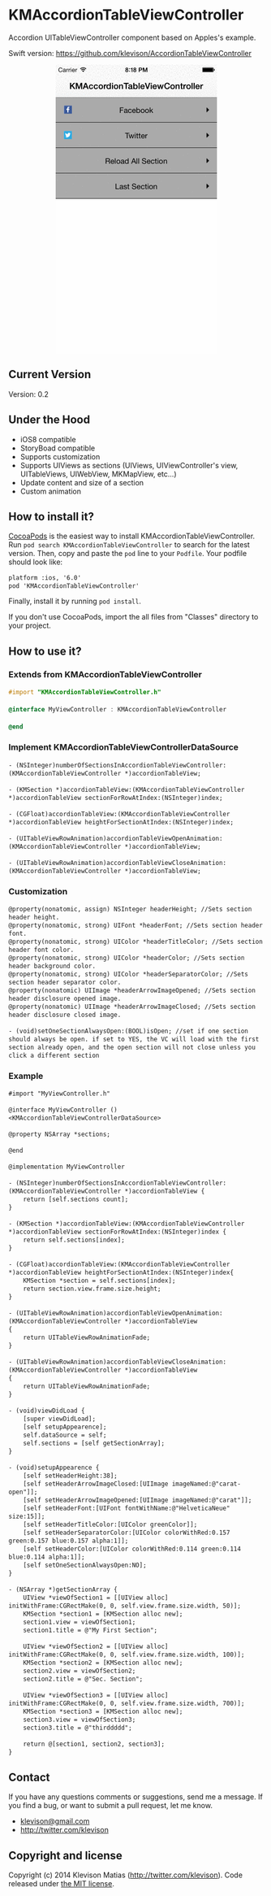 # KMAccordionTableViewController

Accordion UITableViewController component based on Apples's example.

Swift version: https://github.com/klevison/AccordionTableViewController 

<p align="center">
  <img align="center" src="juLug4JLzx.gif" alt="...">
</p>

## Current Version

Version: 0.2

## Under the Hood

* iOS8 compatible
* StoryBoad compatible
* Supports customization
* Supports UIViews as sections (UIViews, UIViewController's view, UITableViews, UIWebView, MKMapView, etc...)
* Update content and size of a section
* Custom animation

## How to install it?

[CocoaPods](http://cocoapods.org) is the easiest way to install KMAccordionTableViewController. Run ```pod search KMAccordionTableViewController``` to search for the latest version. Then, copy and paste the ```pod``` line to your ```Podfile```. Your podfile should look like:

```
platform :ios, '6.0'
pod 'KMAccordionTableViewController'
```

Finally, install it by running ```pod install```.

If you don't use CocoaPods, import the all files from "Classes" directory to your project.

## How to use it?

### Extends from KMAccordionTableViewController

```objective-c
#import "KMAccordionTableViewController.h"

@interface MyViewController : KMAccordionTableViewController

@end
```

### Implement KMAccordionTableViewControllerDataSource

```objc
- (NSInteger)numberOfSectionsInAccordionTableViewController:(KMAccordionTableViewController *)accordionTableView;

- (KMSection *)accordionTableView:(KMAccordionTableViewController *)accordionTableView sectionForRowAtIndex:(NSInteger)index;

- (CGFloat)accordionTableView:(KMAccordionTableViewController *)accordionTableView heightForSectionAtIndex:(NSInteger)index;

- (UITableViewRowAnimation)accordionTableViewOpenAnimation:(KMAccordionTableViewController *)accordionTableView;

- (UITableViewRowAnimation)accordionTableViewCloseAnimation:(KMAccordionTableViewController *)accordionTableView;
```

### Customization

```objc
@property(nonatomic, assign) NSInteger headerHeight; //Sets section header height.
@property(nonatomic, strong) UIFont *headerFont; //Sets section header font.
@property(nonatomic, strong) UIColor *headerTitleColor; //Sets section header font color.
@property(nonatomic, strong) UIColor *headerColor; //Sets section header background color.
@property(nonatomic, strong) UIColor *headerSeparatorColor; //Sets section header separator color.
@property(nonatomic) UIImage *headerArrowImageOpened; //Sets section header disclosure opened image.
@property(nonatomic) UIImage *headerArrowImageClosed; //Sets section header disclosure closed image.

- (void)setOneSectionAlwaysOpen:(BOOL)isOpen; //set if one section should always be open. if set to YES, the VC will load with the first section already open, and the open section will not close unless you click a different section
```

### Example

```objc
#import "MyViewController.h"

@interface MyViewController () <KMAccordionTableViewControllerDataSource>

@property NSArray *sections;

@end

@implementation MyViewController

- (NSInteger)numberOfSectionsInAccordionTableViewController:(KMAccordionTableViewController *)accordionTableView {
    return [self.sections count];
}

- (KMSection *)accordionTableView:(KMAccordionTableViewController *)accordionTableView sectionForRowAtIndex:(NSInteger)index {
    return self.sections[index];
}

- (CGFloat)accordionTableView:(KMAccordionTableViewController *)accordionTableView heightForSectionAtIndex:(NSInteger)index{
    KMSection *section = self.sections[index];
    return section.view.frame.size.height;
}

- (UITableViewRowAnimation)accordionTableViewOpenAnimation:(KMAccordionTableViewController *)accordionTableView
{
    return UITableViewRowAnimationFade;
}

- (UITableViewRowAnimation)accordionTableViewCloseAnimation:(KMAccordionTableViewController *)accordionTableView
{
    return UITableViewRowAnimationFade;
}

- (void)viewDidLoad {
    [super viewDidLoad];
    [self setupAppearence];
    self.dataSource = self;
    self.sections = [self getSectionArray];
}

- (void)setupAppearence {
    [self setHeaderHeight:38];
    [self setHeaderArrowImageClosed:[UIImage imageNamed:@"carat-open"]];
    [self setHeaderArrowImageOpened:[UIImage imageNamed:@"carat"]];
    [self setHeaderFont:[UIFont fontWithName:@"HelveticaNeue" size:15]];
    [self setHeaderTitleColor:[UIColor greenColor]];
    [self setHeaderSeparatorColor:[UIColor colorWithRed:0.157 green:0.157 blue:0.157 alpha:1]];
    [self setHeaderColor:[UIColor colorWithRed:0.114 green:0.114 blue:0.114 alpha:1]];
    [self setOneSectionAlwaysOpen:NO];
}

- (NSArray *)getSectionArray {
    UIView *viewOfSection1 = [[UIView alloc] initWithFrame:CGRectMake(0, 0, self.view.frame.size.width, 50)];
    KMSection *section1 = [KMSection alloc new];
    section1.view = viewOfSection1;
    section1.title = @"My First Section";

    UIView *viewOfSection2 = [[UIView alloc] initWithFrame:CGRectMake(0, 0, self.view.frame.size.width, 100)];
    KMSection *section2 = [KMSection alloc new];
    section2.view = viewOfSection2;
    section2.title = @"Sec. Section";

    UIView *viewOfSection3 = [[UIView alloc] initWithFrame:CGRectMake(0, 0, self.view.frame.size.width, 700)];
    KMSection *section3 = [KMSection alloc new];
    section3.view = viewOfSection3;
    section3.title = @"thirddddd";

    return @[section1, section2, section3];
}
```

## Contact

If you have any questions comments or suggestions, send me a message. If you find a bug, or want to submit a pull request, let me know.

* klevison@gmail.com
* http://twitter.com/klevison

## Copyright and license

Copyright (c) 2014 Klevison Matias (http://twitter.com/klevison). Code released under [the MIT license](LICENSE).
